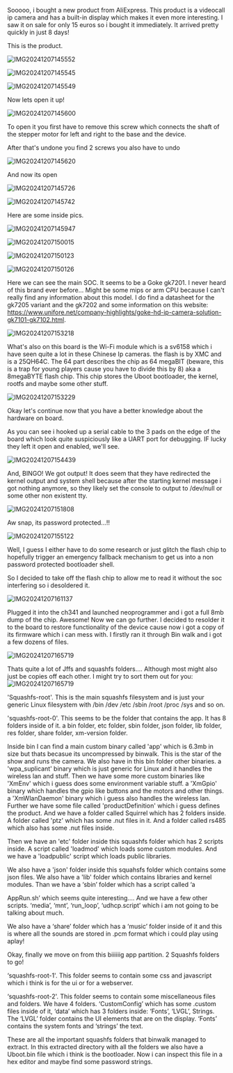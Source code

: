 Sooooo, i bought a new product from AliExpress. This product is a videocall ip camera and has a built-in display which makes it even more interesting. I saw it on sale for only 15 euros so i bought it immediately. It arrived pretty quickly in just 8 days! 

This is the product. 

![IMG20241207145552](https://github.com/user-attachments/assets/f4c826eb-b537-44ae-9c53-06d55671d8cf) 

![IMG20241207145545](https://github.com/user-attachments/assets/88233d62-d0c9-409a-8efc-539c1fa33dba) 

![IMG20241207145549](https://github.com/user-attachments/assets/0afc4b3e-8bf8-4da4-bc9b-35f6d8063038) 

  

  

Now lets open it up! 

![IMG20241207145600](https://github.com/user-attachments/assets/3fb8aa26-ebd5-4865-85c3-756bd1ff7bec) 

To open it you first have to remove this screw which connects the shaft of the stepper motor for left and right to the base and the device. 

  

After that's undone you find 2 screws you also have to undo 

![IMG20241207145620](https://github.com/user-attachments/assets/0fec1280-3088-403e-a756-800e7d909130) 

  

And now its open 

![IMG20241207145726](https://github.com/user-attachments/assets/922c42ec-83d9-4657-b949-b52952c62a6c) 

![IMG20241207145742](https://github.com/user-attachments/assets/1f923392-02ef-4b4b-ba70-f672d2225901) 

  

Here are some inside pics. 

![IMG20241207145947](https://github.com/user-attachments/assets/2ce28c12-39ab-4d6c-817b-9347458ac302) 

![IMG20241207150015](https://github.com/user-attachments/assets/93536d5e-f6c9-4687-9b63-623c91e9c4fd) 

![IMG20241207150123](https://github.com/user-attachments/assets/ffc84c08-21dc-4077-b8da-5c65d1b95b12) 

![IMG20241207150126](https://github.com/user-attachments/assets/cdebdcce-32da-4a96-b363-3f029e385e97) 

  

  

Here we can see the main SOC. It seems to be a Goke gk7201. I never heard of this brand ever before... Might be some mips or arm CPU because I can't really find any information about this model. I do find a datasheet for the gk7205 variant and the gk7202 and some information on this website: https://www.unifore.net/company-highlights/goke-hd-ip-camera-solution-gk7101-gk7102.html. 

![IMG20241207153218](https://github.com/user-attachments/assets/eaee722f-25da-40fe-999b-d722ba90c0fe) 

  

What's also on this board is the Wi-Fi module which is a sv6158 which i have seen quite a lot in these Chinese Ip cameras. the flash is by XMC and is a 25QH64C. The 64 part describes the chip as 64 megaBIT (beware, this is a trap for young players cause you have to divide this by 8) aka a 8megaBYTE flash chip. This chip stores the Uboot bootloader, the kernel, rootfs and maybe some other stuff.  

![IMG20241207153229](https://github.com/user-attachments/assets/b6887910-925f-4ece-9c28-f7da6102689a) 

  

  

Okay let's continue now that you have a better knowledge about the hardware on board. 

As you can see i hooked up a serial cable to the 3 pads on the edge of the board which look quite suspiciously like a UART port for debugging. IF lucky they left it open and enabled, we'll see. 

![IMG20241207154439](https://github.com/user-attachments/assets/813607c8-2dd4-4f2f-abbd-dda399ef99f8) 

  

And, BINGO! We got output! It does seem that they have redirected the kernel output and system shell because after the starting kernel message i got nothing anymore, so they likely set the console to output to /dev/null or some other non existent tty. 

![IMG20241207151808](https://github.com/user-attachments/assets/51962b3a-a05a-42c0-b49b-b4b1fb252576) 

  

Aw snap, its password protected...!! 

![IMG20241207155122](https://github.com/user-attachments/assets/3b1cfe96-6ac2-41d8-bc7d-4aa71714b61c) 

  

Well, I guess I either have to do some research or just glitch the flash chip to hopefully trigger an emergency fallback mechanism to get us into a non password protected bootloader shell. 

  

  

So I decided to take off the flash chip to allow me to read it without the soc interfering so i desoldered it. 

![IMG20241207161137](https://github.com/user-attachments/assets/6b5d4c8d-f8f7-4470-8de4-38983b1a5fb8) 

  

Plugged it into the ch341 and launched neoprogrammer and i got a full 8mb dump of the chip. Awesome! Now we can go further. I decided to resolder it to the board to restore functionality of the device cause now i got a copy of its firmware which i can mess with. I firstly ran it through Bin walk and i got a few dozens of files.  

![IMG20241207165719](https://github.com/user-attachments/assets/db1b0515-8029-4ea5-bf4f-b349ec529a77) 

  

  

Thats quite a lot of Jffs and squashfs folders.... Although most might also just be copies off each other. I might try to sort them out for you: 
![IMG20241207165719](https://github.com/user-attachments/assets/605d618d-b013-4bad-96d6-0ca628bf2b19)

  

'Squashfs-root'. This is the main squashfs filesystem and is just your generic Linux filesystem with /bin /dev /etc /sbin /root /proc /sys and so on. 

  

'squashfs-root-0'. This seems to be the folder that contains the app. It has 8 folders inside of it. a bin folder, etc folder, sbin folder, json folder, lib folder, res folder, share folder, xm-version folder. 

Inside bin I can find a main custom binary called 'app' which is 6.3mb in size but thats becasue its uncompressed by binwalk. This is the star of the show and runs the camera. We also have in this bin folder other binaries. a 'wpa_suplicant' binary which is just generic for Linux and it handles the wireless lan and stuff. Then we have some more custom binaries like 'XmEnv' which i guess does some environment variable stuff. a 'XmGpio' binary which handles the gpio like buttons and the motors and other things. a 'XmWlanDaemon' binary which i guess also handles the wireless lan. Further we have some file called 'productDefinition' which i guess defines the product. And we have a folder called Squirrel which has 2 folders inside. A folder called 'ptz' which has some .nut files in it. And a folder called rs485 which also has some .nut files inside.  

Then we have an 'etc' folder inside this squashfs folder which has 2 scripts inside. A script called 'loadmod' which loads some custom modules. And we have a 'loadpublic' script which loads public libraries.  

We also have a 'json' folder inside this squahsfs folder which contains some json files. We also have a 'lib' folder which contains libraries and kernel modules. Than we have a ‘sbin’ folder which has a script called ‘a 

AppRun.sh’ which seems quite interesting.... And we have a few other scripts. ‘media’, ‘mnt’, ‘run_loop’, ‘udhcp.script’ which i am not going to be talking about much.  

 We also have a ‘share’ folder which has a ‘music’ folder inside of it and this is where all the sounds are stored in .pcm format which i could play using aplay! 

 

Okay, finally we move on from this biiiiiig app partition. 2 Squashfs folders to go! 

‘squashfs-root-1'. This folder seems to contain some css and javascript which i think is for the ui or for a webserver. 

 

‘squashfs-root-2'. This folder seems to contain some miscellaneous files and folders. We have 4 folders. ‘CustomConfig’ which has some .custom files inside of it, ‘data’ which has 3 folders inside: ‘Fonts’, ‘LVGL’, Strings. The ‘LVGL’ folder contains the UI elements that are on the display. ‘Fonts’ contains the system fonts and ‘strings’ the text. 

  

These are all the important squashfs folders that binwalk managed to extract. In this extracted directory with all the folders we also have a Uboot.bin file which i think is the bootloader. Now i can inspect this file in a hex editor and maybe find some password strings. 

  

  

  

 

 
